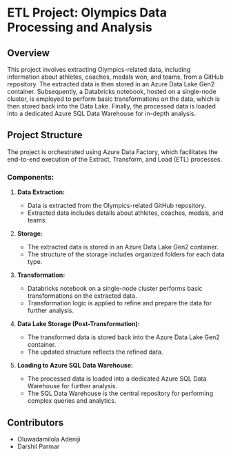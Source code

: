 # ETL Project: Olympics Data Processing and Analysis

## Overview

This project involves extracting Olympics-related data, including information about athletes, coaches, medals won, and teams, from a GitHub repository. The extracted data is then stored in an Azure Data Lake Gen2 container. Subsequently, a Databricks notebook, hosted on a single-node cluster, is employed to perform basic transformations on the data, which is then stored back into the Data Lake. Finally, the processed data is loaded into a dedicated Azure SQL Data Warehouse for in-depth analysis.

## Project Structure

The project is orchestrated using Azure Data Factory, which facilitates the end-to-end execution of the Extract, Transform, and Load (ETL) processes.

### Components:

1. **Data Extraction:**
   - Data is extracted from the Olympics-related GitHub repository.
   - Extracted data includes details about athletes, coaches, medals, and teams.

2. **Storage:**
   - The extracted data is stored in an Azure Data Lake Gen2 container.
   - The structure of the storage includes organized folders for each data type.

3. **Transformation:**
   - Databricks notebook on a single-node cluster performs basic transformations on the extracted data.
   - Transformation logic is applied to refine and prepare the data for further analysis.

4. **Data Lake Storage (Post-Transformation):**
   - The transformed data is stored back into the Azure Data Lake Gen2 container.
   - The updated structure reflects the refined data.

5. **Loading to Azure SQL Data Warehouse:**
   - The processed data is loaded into a dedicated Azure SQL Data Warehouse for further analysis.
   - The SQL Data Warehouse is the central repository for performing complex queries and analytics.


## Contributors

- Oluwadamilola Adeniji
- Darshil Parmar

